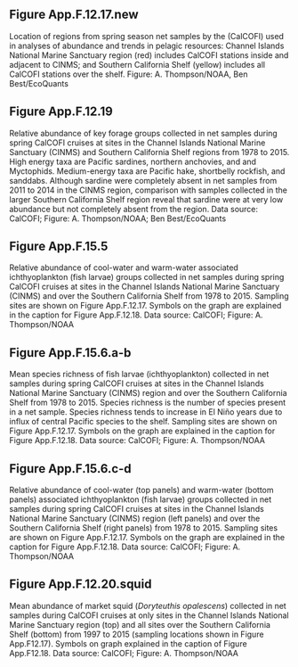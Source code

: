 ## Figure App.F.12.17.new

Location of regions from spring season net samples by the (CalCOFI) used in analyses of abundance and trends in pelagic resources: Channel Islands National Marine Sanctuary region (red) includes CalCOFI stations inside and adjacent to CINMS; and Southern California Shelf (yellow) includes all CalCOFI stations over the shelf. Figure: A. Thompson/NOAA, Ben Best/EcoQuants

## Figure App.F.12.19

Relative abundance of key forage groups collected in net samples during spring CalCOFI cruises at sites in the Channel Islands National Marine Sanctuary (CINMS) and Southern California Shelf regions from 1978 to 2015. High energy taxa are Pacific sardines, northern anchovies, and and Myctophids. Medium-energy taxa are Pacific hake, shortbelly rockfish, and sanddabs. Although sardine were completely absent in net samples from 2011 to 2014 in the CINMS region, comparison with samples collected in the larger Southern California Shelf region reveal that sardine were at very low abundance but not completely absent from the region. Data source: CalCOFI; Figure: A. Thompson/NOAA; Ben Best/EcoQuants

## Figure App.F.15.5

Relative abundance of cool-water and warm-water associated ichthyoplankton (fish larvae) groups collected in net samples during spring CalCOFI cruises at sites in the Channel Islands National Marine Sanctuary (CINMS)  and over the Southern California Shelf from 1978 to 2015. Sampling sites are shown on Figure App.F.12.17. Symbols on the graph are explained in the caption for Figure App.F.12.18. Data source: CalCOFI; Figure: A. Thompson/NOAA


## Figure App.F.15.6.a-b

Mean species richness of fish larvae (ichthyoplankton) collected in net samples during spring CalCOFI cruises at sites in the Channel Islands National Marine Sanctuary (CINMS) region and over the Southern California Shelf from 1978 to 2015. Species richness is the number of species present in a net sample. Species richness tends to increase in El Niño years due to influx of central Pacific species to the shelf. Sampling sites are shown on Figure App.F.12.17. Symbols on the graph are explained in the caption for Figure App.F.12.18. Data source: CalCOFI; Figure: A. Thompson/NOAA

## Figure App.F.15.6.c-d

Relative abundance of cool-water (top panels) and warm-water (bottom panels) associated ichthyoplankton (fish larvae) groups collected in net samples during spring CalCOFI cruises at sites in the Channel Islands National Marine Sanctuary (CINMS) region (left panels) and over the Southern California Shelf (right panels) from 1978 to 2015. Sampling sites are shown on Figure App.F.12.17. Symbols on the graph are explained in the caption for Figure App.F.12.18. Data source: CalCOFI; Figure: A. Thompson/NOAA

## Figure App.F.12.20.squid

Mean abundance of market squid (_Doryteuthis opalescens_) collected in net samples during CalCOFI cruises at only sites in the Channel Islands National Marine Sanctuary region (top) and all sites over the Southern California Shelf (bottom) from 1997 to 2015 (sampling locations shown in Figure App.F12.17). Symbols on graph explained in the caption of Figure App.F12.18. Data source: CalCOFI; Figure: A. Thompson/NOAA
